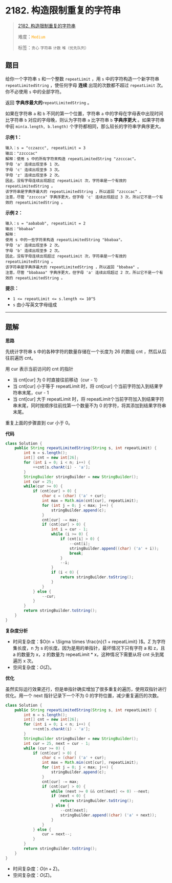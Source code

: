 # 2182. 构造限制重复的字符串

> [2182. 构造限制重复的字符串](https://leetcode.cn/problems/construct-string-with-repeat-limit/)
>
> 难度：<font color=orange>`Medium`</font>
>
> 标签：`贪心` `字符串` `计数` `堆（优先队列）`

## 题目

给你一个字符串 `s` 和一个整数 `repeatLimit` ，用 `s` 中的字符构造一个新字符串 `repeatLimitedString` ，使任何字母 **连续** 出现的次数都不超过 `repeatLimit` 次。你不必使用 `s` 中的全部字符。

返回 **字典序最大的**`repeatLimitedString` 。

如果在字符串 `a` 和 `b` 不同的第一个位置，字符串 `a` 中的字母在字母表中出现时间比字符串 `b` 对应的字母晚，则认为字符串 `a` 比字符串 `b` **字典序更大** 。如果字符串中前 `min(a.length, b.length)` 个字符都相同，那么较长的字符串字典序更大。

**示例 1：**

```
输入：s = "cczazcc", repeatLimit = 3
输出："zzcccac"
解释：使用 s 中的所有字符来构造 repeatLimitedString "zzcccac"。
字母 'a' 连续出现至多 1 次。
字母 'c' 连续出现至多 3 次。
字母 'z' 连续出现至多 2 次。
因此，没有字母连续出现超过 repeatLimit 次，字符串是一个有效的 repeatLimitedString 。
该字符串是字典序最大的 repeatLimitedString ，所以返回 "zzcccac" 。
注意，尽管 "zzcccca" 字典序更大，但字母 'c' 连续出现超过 3 次，所以它不是一个有效的 repeatLimitedString 。
```

**示例 2：**

```
输入：s = "aababab", repeatLimit = 2
输出："bbabaa"
解释：
使用 s 中的一些字符来构造 repeatLimitedString "bbabaa"。 
字母 'a' 连续出现至多 2 次。 
字母 'b' 连续出现至多 2 次。 
因此，没有字母连续出现超过 repeatLimit 次，字符串是一个有效的 repeatLimitedString 。 
该字符串是字典序最大的 repeatLimitedString ，所以返回 "bbabaa" 。 
注意，尽管 "bbabaaa" 字典序更大，但字母 'a' 连续出现超过 2 次，所以它不是一个有效的 repeatLimitedString 。
```

**提示：**

* `1 <= repeatLimit <= s.length <= 10^5`
* `s` 由小写英文字母组成

--------------------

## 题解

**思路**

先统计字符串 s 中的各种字符的数量存储在一个长度为 26 的数组 cnt ，然后从后往前遍历 cnt。

用 cur 表示当前访问的 cnt 的指针

- 当 cnt[cur] 为 0 时直接往前移动（cur - 1）
- 当 cnt[cur] 小于等于 repeatLimit 时，将 cnt[cur] 个当前字符加入到结果字符串末尾，cur - 1
- 当 cnt[cur] 大于 repeatLimit 时，将 repeatLimit个当前字符加入到结果字符串末尾，同时按顺序往前找第一个数量不为 0 的字符，将其添加到结果字符串末尾。

重复上面的步骤直到 cur 小于 0。

**代码**

```java
class Solution {
    public String repeatLimitedString(String s, int repeatLimit) {
        int n = s.length();
        int[] cnt = new int[26];
        for (int i = 0; i < n; i++) {
            ++cnt[s.charAt(i) - 'a'];
        }
        StringBuilder stringBuilder = new StringBuilder();
        int cur = 25;
        while(cur >= 0) {
            if (cnt[cur] > 0) {
                char c = (char) ('a' + cur);
                int max = Math.min(cnt[cur], repeatLimit);
                for (int j = 0; j < max; j++) {
                    stringBuilder.append(c);
                }
                cnt[cur] -= max;
                if (cnt[cur] > 0) {
                    int i = cur - 1;
                    while (i >= 0) {
                        if (cnt[i] > 0) {
                            --cnt[i];
                            stringBuilder.append((char) ('a' + i));
                            break;
                        }
                        --i;
                    }
                    if (i < 0) {
                        return stringBuilder.toString();
                    }
                }
            } else {
                --cur;
            }
        }
        return stringBuilder.toString();
    }
}
```

**复杂度分析**

- 时间复杂度：$O(n + \Sigma \times \frac{n}{1 + repeatLimit} )$。$\Sigma$ 为字符集长度，n 为 s 的长度。因为是用的单指针，最坏情况下只有字符 a 和 z，且 a 的数量为 x，z 的数量为 repeatLimit * x，这种情况下需要从将 cnt 头到尾遍历 x 次。
- 空间复杂度：$O(\Sigma )$。

**优化**

虽然实际运行效果还行，但是单指针确实增加了很多重复的遍历，使用双指针进行优化。用一个 next 指针记录下一个不为 0 的字符位置，减少重复遍历的次数。

```java
class Solution {
    public String repeatLimitedString(String s, int repeatLimit) {
        int n = s.length();
        int[] cnt = new int[26];
        for (int i = 0; i < n; i++) {
            ++cnt[s.charAt(i) - 'a'];
        }
        StringBuilder stringBuilder = new StringBuilder();
        int cur = 25, next = cur - 1;
        while (cur >= 0) {
            if (cnt[cur] > 0) {
                char c = (char) ('a' + cur);
                int max = Math.min(cnt[cur], repeatLimit);
                for (int j = 0; j < max; j++) {
                    stringBuilder.append(c);
                }
                cnt[cur] -= max;
                if (cnt[cur] > 0) {
                    while (next >= 0 && cnt[next] <= 0) --next;
                    if (next < 0) {
                        return stringBuilder.toString();
                    } else {
                        --cnt[next];
                        stringBuilder.append((char) ('a' + next));
                    }
                }
            } else {
                cur = next--;
            }
        }
        return stringBuilder.toString();
    }
}
```

- 时间复杂度：$O(n + \Sigma )$。
- 空间复杂度：$O(\Sigma )$。

